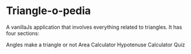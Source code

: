 # Triangle-o-pedia 
A vanillaJs application that involves everything related to triangles. It has four sections:

Angles make a triangle or not
Area Calculator
Hypotenuse Calculator
Quiz
